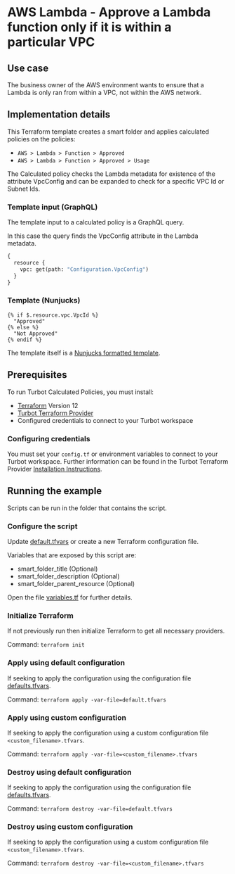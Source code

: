 # AWS Lambda - Approve a Lambda function only if it is within a particular VPC

## Use case

The business owner of the AWS environment wants to ensure that a Lambda is only ran from within a VPC, not within the
AWS network.

## Implementation details

This Terraform template creates a smart folder and applies calculated policies on the policies:

- `AWS > Lambda > Function > Approved`
- `AWS > Lambda > Function > Approved > Usage`

The Calculated policy checks the Lambda metadata for existence of the attribute VpcConfig and can be expanded to check
for a specific VPC Id or Subnet Ids.

### Template input (GraphQL)

The template input to a calculated policy is a GraphQL query.

In this case the query finds the VpcConfig attribute in the Lambda metadata.

```graphql
{
  resource {
    vpc: get(path: "Configuration.VpcConfig")
  }
}
```

### Template (Nunjucks)

```nunjucks
{% if $.resource.vpc.VpcId %}
  "Approved"
{% else %}
  "Not Approved"
{% endif %}
```

The template itself is a [Nunjucks formatted template](https://mozilla.github.io/nunjucks/templating.html).

## Prerequisites

To run Turbot Calculated Policies, you must install:

- [Terraform](https://www.terraform.io) Version 12
- [Turbot Terraform Provider](https://turbot.com/v5/docs/reference/terraform/provider)
- Configured credentials to connect to your Turbot workspace

### Configuring credentials

You must set your `config.tf` or environment variables to connect to your Turbot workspace.
Further information can be found in the Turbot Terraform Provider [Installation Instructions](https://turbot.com/v5/docs/reference/terraform/provider).

## Running the example

Scripts can be run in the folder that contains the script.

### Configure the script

Update [default.tfvars](default.tfvars) or create a new Terraform configuration file.

Variables that are exposed by this script are:

- smart_folder_title (Optional)
- smart_folder_description (Optional)
- smart_folder_parent_resource (Optional)

Open the file [variables.tf](variables.tf) for further details.

### Initialize Terraform

If not previously run then initialize Terraform to get all necessary providers.

Command: `terraform init`

### Apply using default configuration

If seeking to apply the configuration using the configuration file [defaults.tfvars](defaults.tfvars).

Command: `terraform apply -var-file=default.tfvars`

### Apply using custom configuration

If seeking to apply the configuration using a custom configuration file `<custom_filename>.tfvars`.

Command: `terraform apply -var-file=<custom_filename>.tfvars`

### Destroy using default configuration

If seeking to apply the configuration using the configuration file [defaults.tfvars](defaults.tfvars).

Command: `terraform destroy -var-file=default.tfvars`

### Destroy using custom configuration

If seeking to apply the configuration using a custom configuration file `<custom_filename>.tfvars`.

Command: `terraform destroy -var-file=<custom_filename>.tfvars`
